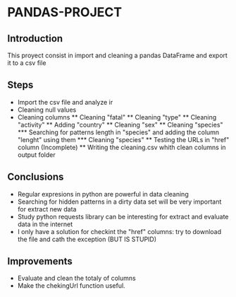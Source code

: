 # PANDAS-PROJECT

## Introduction

This proyect consist in import and cleaning a pandas DataFrame  and export it to a csv file

## Steps
* Import the csv file and analyze ir
* Cleaning null values
* Cleaning columns
** Cleaning "fatal"
** Cleaning "type"
** Cleaning "activity"
** Adding "country"
** Cleaning "sex"
** Cleaning "species"
*** Searching for patterns length in "species" and adding the column "lenght" using them
*** Cleaning "species"
** Testing the URLs in "href" column (Incomplete)
** Writing the cleaning.csv whith clean columns in output folder

## Conclusions
* Regular expresions in python are powerful in data cleaning
* Searching for hidden patterns in a dirty data set will be very important for extract new data
* Study python requests library can be interesting for extract and evaluate data in the internet
* I only have a solution for checkint the "href" columns: try to download the file and cath the exception (BUT IS STUPID)

##  Improvements
* Evaluate and clean the totaly of columns
* Make the chekingUrl function useful.
